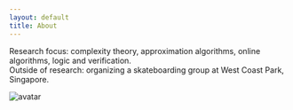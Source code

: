 ```yaml
---
layout: default
title: About
---
```


Research focus: complexity theory, approximation algorithms, online algorithms, logic and verification.  
Outside of research: organizing a skateboarding group at West Coast Park, Singapore.

![avatar](web_image.jpg)

